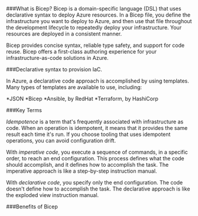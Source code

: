 ###What is Bicep?
Bicep is a domain-specific language (DSL) that uses declarative syntax to deploy Azure resources. In a Bicep file, you define the infrastructure you want to deploy to Azure, and then use that file throughout the development lifecycle to repeatedly deploy your infrastructure. Your resources are deployed in a consistent manner.

Bicep provides concise syntax, reliable type safety, and support for code reuse. Bicep offers a first-class authoring experience for your infrastructure-as-code solutions in Azure.

###Declarative syntax to provision IaC.

In Azure, a declarative code approach is accomplished by using templates. Many types of templates are available to use, including:

*JSON
*Bicep
*Ansible, by RedHat
*Terraform, by HashiCorp

###Key Terms

*Idempotence* is a term that's frequently associated with infrastructure as code. When an operation is idempotent, it means that it provides the same result each time it's run. If you choose tooling that uses idempotent operations, you can avoid configuration drift.

With *imperative code*, you execute a sequence of commands, in a specific order, to reach an end configuration. This process defines what the code should accomplish, and it defines how to accomplish the task. The imperative approach is like a step-by-step instruction manual.

With *declarative code*, you specify only the end configuration. The code doesn't define how to accomplish the task. The declarative approach is like the exploded view instruction manual.

###Benefits of Bicep
